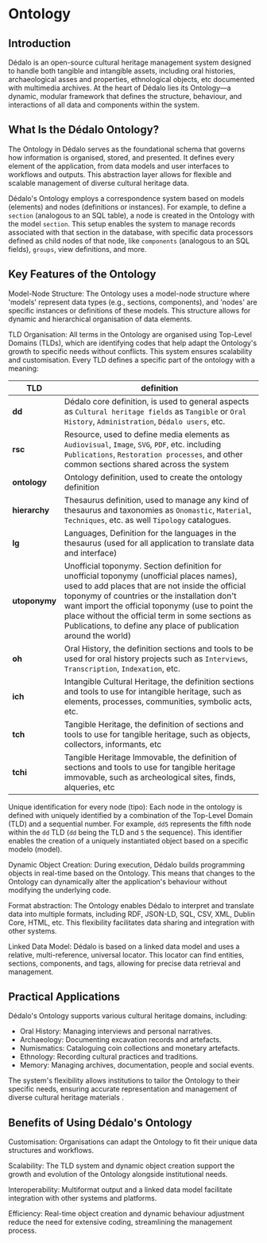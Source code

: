 # Ontology

## Introduction

Dédalo is an open-source cultural heritage management system designed to handle both tangible and intangible assets, including oral histories, archaeological asses and properties, ethnological objects, etc documented with multimedia archives.
At the heart of Dédalo lies its Ontology—a dynamic, modular framework that defines the structure, behaviour, and interactions of all data and components within the system.

## What Is the Dédalo Ontology?

The Ontology in Dédalo serves as the foundational schema that governs how information is organised, stored, and presented.
It defines every element of the application, from data models and user interfaces to workflows and outputs.
This abstraction layer allows for flexible and scalable management of diverse cultural heritage data.

Dédalo's Ontology employs a correspondence system based on models (elements) and nodes (definitions or instances).
For example, to define a `section` (analogous to an SQL table), a node is created in the Ontology with the model `section`.
This setup enables the system to manage records associated with that section in the database, with specific data processors defined as child nodes of that node, like `components` (analogous to an SQL fields), `groups`, view definitions, and more.

## Key Features of the Ontology

Model-Node Structure:
The Ontology uses a model-node structure where 'models' represent data types (e.g., sections, components), and 'nodes' are specific instances or definitions of these models.
This structure allows for dynamic and hierarchical organisation of data elements.

TLD Organisation:
All terms in the Ontology are organised using Top-Level Domains (TLDs), which are identifying codes that help adapt the Ontology's growth to specific needs without conflicts.
This system ensures scalability and customisation. Every TLD defines a specific part of the ontology with a meaning:

| **TLD** | definition |
| --- | --- |
| **dd** | Dédalo core definition, is used to general aspects as `Cultural heritage fields` as `Tangible` or `Oral History`, `Administration`, `Dédalo users`, etc. |
| **rsc** | Resource, used to define media elements as `Audiovisual`, `Image`, `SVG`, `PDF`, etc. including `Publications`, `Restoration processes`, and other common sections shared across the system |
| **ontology** | Ontology definition, used to create the ontology definition |
| **hierarchy** | Thesaurus definition, used to manage any kind of thesaurus and taxonomies as `Onomastic`, `Material`, `Techniques`, etc. as well `Tipology` catalogues.
| **lg** | Languages, Definition for the languages in the thesaurus (used for all application to translate data and interface) |
| **utoponymy** | Unofficial toponymy. Section definition for unofficial toponymy (unofficial places names), used to add places that are not inside the official toponymy of countries or the installation don't want import the official toponymy (use to point the place without the official term in some sections as Publications, to define any place of publication around the world) |
| **oh** | Oral History, the definition sections and tools to be used for oral history projects such as `Interviews`, `Transcription`, `Indexation`, etc. |
| **ich** | Intangible Cultural Heritage, the definition sections and tools to use for intangible heritage, such as elements, processes, communities, symbolic acts, etc. |
| **tch** | Tangible Heritage, the definition of sections and tools to use for tangible heritage, such as objects, collectors, informants, etc |
| **tchi** | Tangible Heritage Immovable, the definition of sections and tools to use for tangible heritage immovable, such as archeological sites, finds, alqueries, etc |

Unique identification for every node (tipo):
Each node in the ontology is defined with uniquely identified by a combination of the Top-Level Domain (TLD) and a sequential number.
For example, `dd5` represents the fifth node within the `dd` TLD (`dd` being the TLD and `5` the sequence).
This identifier enables the creation of a uniquely instantiated object based on a specific modelo (model).

Dynamic Object Creation:
During execution, Dédalo builds programming objects in real-time based on the Ontology.
This means that changes to the Ontology can dynamically alter the application's behaviour without modifying the underlying code.

Format abstraction:
The Ontology enables Dédalo to interpret and translate data into multiple formats, including RDF, JSON-LD, SQL, CSV, XML, Dublin Core, HTML, etc.
This flexibility facilitates data sharing and integration with other systems.

Linked Data Model:
Dédalo is based on a linked data model and uses a relative, multi-reference, universal locator.
This locator can find entities, sections, components, and tags, allowing for precise data retrieval and management.


## Practical Applications

Dédalo's Ontology supports various cultural heritage domains, including:

- Oral History: Managing interviews and personal narratives.
- Archaeology: Documenting excavation records and artefacts.
- Numismatics: Cataloguing coin collections and monetary artefacts.
- Ethnology: Recording cultural practices and traditions.
- Memory: Managing archives, documentation, people and social events.

The system's flexibility allows institutions to tailor the Ontology to their specific needs, ensuring accurate representation and management of diverse cultural heritage materials .

## Benefits of Using Dédalo's Ontology

Customisation:
Organisations can adapt the Ontology to fit their unique data structures and workflows.

Scalability:
The TLD system and dynamic object creation support the growth and evolution of the Ontology alongside institutional needs.

Interoperability:
Multiformat output and a linked data model facilitate integration with other systems and platforms.

Efficiency:
Real-time object creation and dynamic behaviour adjustment reduce the need for extensive coding, streamlining the management process.

